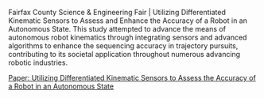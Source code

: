 Fairfax County Science & Engineering Fair | Utilizing Differentiated Kinematic Sensors to Assess and Enhance the Accuracy of a Robot in an Autonomous State.
This study attempted to advance the means of autonomous robot kinematics through integrating sensors and advanced algorithms to enhance the sequencing accuracy in trajectory pursuits, contributing to its societal application throughout numerous advancing robotic industries.

[Paper: Utilizing Differentiated Kinematic Sensors to Assess the Accuracy of a Robot in an Autonomous State]((https://drive.google.com/file/d/1lbgb_bUrX_y1Hv2qxktaDmDAMOQ-h5RR/view))
